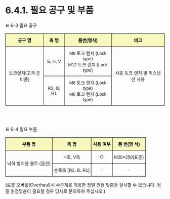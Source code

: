 ﻿# 6.4.1. 필요 공구 및 부품

표 6-3 필요 공구
<style type="text/css">
.tg  {border-collapse:collapse;border-spacing:0;}
.tg td{border-color:black;border-style:solid;border-width:1px;font-family:Arial, sans-serif;font-size:14px;
  overflow:hidden;padding:10px 5px;word-break:normal;}
.tg th{border-color:black;border-style:solid;border-width:1px;font-family:Arial, sans-serif;font-size:14px;
  font-weight:normal;overflow:hidden;padding:10px 5px;word-break:normal;}
.tg .tg-jafi{background-color:#f8f8be;color:#000000;font-weight:bold;text-align:center;vertical-align:middle}
.tg .tg-nrix{text-align:center;vertical-align:middle}
</style>
<table class="tg">
<thead>
  <tr>
    <th class="tg-jafi">공구 명</th>
    <th class="tg-jafi">축 명</th>
    <th class="tg-jafi">품번(형식)</th>
    <th class="tg-jafi">비고</th>
  </tr>
</thead>
<tbody>
  <tr>
    <td class="tg-nrix" rowspan="2">토크렌치(고객 준비품)</td>
    <td class="tg-nrix">S, H, V</td>
    <td class="tg-nrix">M8 토크 렌치 (Lock type)<br>M12 토크 렌치 (Lock type)
</td>
    <td class="tg-nrix" rowspan="2">시중 토크 렌치 및 익스텐션 사용</td>
  </tr>
  <tr>
    <td class="tg-nrix">R2, B, R1</td>
    <td class="tg-nrix">M8 토크 렌치 (Lock type)<br>M6 토크 렌치 (Lock type)
</td>
  </tr>
</tbody>
</table>

<br></br>

표 6-4 필요 부품
<style type="text/css">
.tg  {border-collapse:collapse;border-spacing:0;}
.tg td{border-color:black;border-style:solid;border-width:1px;font-family:Arial, sans-serif;font-size:14px;
  overflow:hidden;padding:10px 5px;word-break:normal;}
.tg th{border-color:black;border-style:solid;border-width:1px;font-family:Arial, sans-serif;font-size:14px;
  font-weight:normal;overflow:hidden;padding:10px 5px;word-break:normal;}
.tg .tg-jafi{background-color:#f8f8be;color:#000000;font-weight:bold;text-align:center;vertical-align:middle}
.tg .tg-nrix{text-align:center;vertical-align:middle}
</style>
<table class="tg">
<thead>
  <tr>
    <th class="tg-jafi">부품 명</th>
    <th class="tg-jafi">축 명</th>
    <th class="tg-jafi">사용 여부</th>
    <th class="tg-jafi">품 번(형 식)</th>
  </tr>
</thead>
<tbody>
  <tr>
    <td class="tg-nrix" rowspan="2">낙하 방지용 볼트 (옵션)</td>
    <td class="tg-nrix">H축, V축</td>
    <td class="tg-nrix">O</td>
    <td class="tg-nrix">M20×250(표준)</td>
  </tr>
  <tr>
    <td class="tg-nrix">손목축 (R2, B, R1)</td>
    <td class="tg-nrix">-</td>
    <td class="tg-nrix">-</td>
  </tr>
</tbody>
</table>



(로봇 오버홀(Overhaul)시 수준계를 이용한 정밀 원점 맞춤을 실시할 수 있습니다. 정밀 원점맞춤이 필요할 경우 당사로 문의하여 주십시오.)